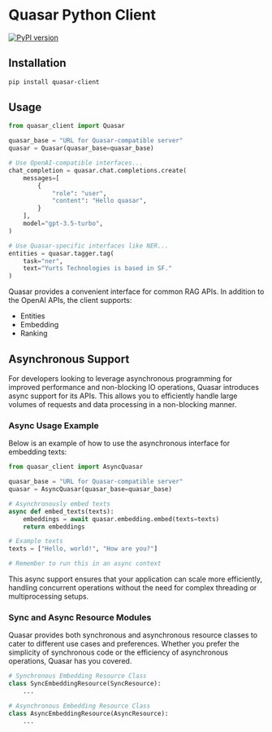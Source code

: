 # Quasar Python Client

[![PyPI version](https://img.shields.io/pypi/v/quasar-client.svg)](https://pypi.org/project/quasar-client/)

## Installation

```sh
pip install quasar-client
```

## Usage

```python
from quasar_client import Quasar

quasar_base = "URL for Quasar-compatible server"
quasar = Quasar(quasar_base=quasar_base)

# Use OpenAI-compatible interfaces...
chat_completion = quasar.chat.completions.create(
    messages=[
        {
            "role": "user",
            "content": "Hello quasar",
        }
    ],
    model="gpt-3.5-turbo",
)

# Use Quasar-specific interfaces like NER...
entities = quasar.tagger.tag(
    task="ner", 
    text="Yurts Technologies is based in SF."
)
```

Quasar provides a convenient interface for common RAG APIs. In addition to the OpenAI APIs, the client supports:

- Entities
- Embedding
- Ranking

## Asynchronous Support

For developers looking to leverage asynchronous programming for improved performance and non-blocking IO operations, Quasar introduces async support for its APIs. This allows you to efficiently handle large volumes of requests and data processing in a non-blocking manner.

### Async Usage Example

Below is an example of how to use the asynchronous interface for embedding texts:

```python
from quasar_client import AsyncQuasar

quasar_base = "URL for Quasar-compatible server"
quasar = AsyncQuasar(quasar_base=quasar_base)

# Asynchronously embed texts
async def embed_texts(texts):
    embeddings = await quasar.embedding.embed(texts=texts)
    return embeddings

# Example texts
texts = ["Hello, world!", "How are you?"]

# Remember to run this in an async context
```

This async support ensures that your application can scale more efficiently, handling concurrent operations without the need for complex threading or multiprocessing setups.

### Sync and Async Resource Modules

Quasar provides both synchronous and asynchronous resource classes to cater to different use cases and preferences. Whether you prefer the simplicity of synchronous code or the efficiency of asynchronous operations, Quasar has you covered.

```python
# Synchronous Embedding Resource Class
class SyncEmbeddingResource(SyncResource):
    ...

# Asynchronous Embedding Resource Class
class AsyncEmbeddingResource(AsyncResource):
    ...
```
